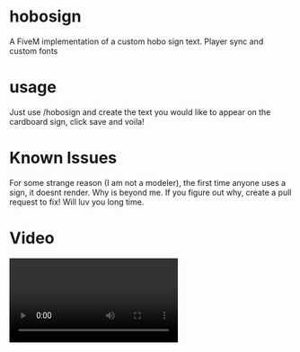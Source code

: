 # hobosign
A FiveM implementation of a custom hobo sign text. Player sync and custom fonts

# usage
Just use /hobosign and create the text you would like to appear on the cardboard sign, click save and voila!

# Known Issues
For some strange reason (I am not a modeler), the first time anyone uses a sign, it doesnt render. Why is beyond me. If you figure out why, create a pull request to fix! Will luv you long time. 


# Video 
[<video controls src="Hobosign.mp4" title="Title"></video>](https://github.com/Xilophinum/hobosign/blob/main/Hobosign.mp4)
